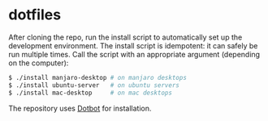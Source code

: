 # dotfiles
After cloning the repo, run the install script to automatically set up the development environment.
The install script is idempotent: it can safely be run multiple times.
Call the script with an appropriate argument (depending on the computer):
```bash
$ ./install manjaro-desktop # on manjaro desktops
$ ./install ubuntu-server   # on ubuntu servers
$ ./install mac-desktop     # on mac desktops
````

The repository uses [Dotbot](https://github.com/anishathalye/dotbot) for installation.
